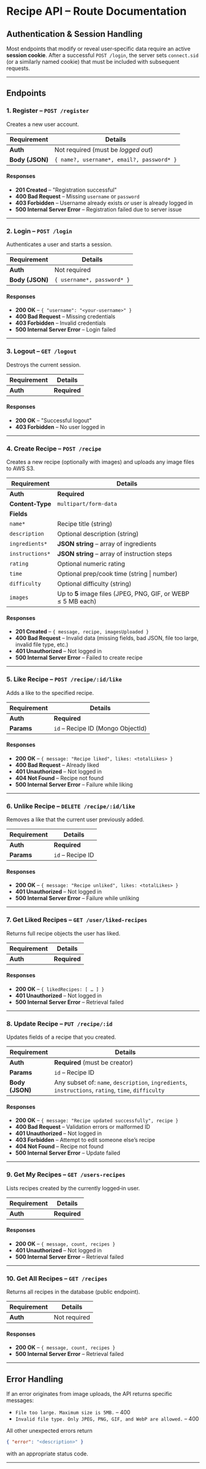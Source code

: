 # Recipe API – Route Documentation

## Authentication & Session Handling

Most endpoints that modify or reveal user‑specific data require an active **session cookie**. After a successful `POST /login`, the server sets `connect.sid` (or a similarly named cookie) that must be included with subsequent requests.

---

## Endpoints

### 1. **Register** – `POST /register`

Creates a new user account.

| Requirement     | Details                                   |
| --------------- | ----------------------------------------- |
| **Auth**        | Not required (must be *logged out*)       |
| **Body (JSON)** | `{ name?, username*, email?, password* }` |

#### Responses

* **201 Created** – "Registration successful"
* **400 Bad Request** – Missing `username` or `password`
* **403 Forbidden** – Username already exists *or* user is already logged in
* **500 Internal Server Error** – Registration failed due to server issue

---

### 2. **Login** – `POST /login`

Authenticates a user and starts a session.

| Requirement     | Details                    |
| --------------- | -------------------------- |
| **Auth**        | Not required               |
| **Body (JSON)** | `{ username*, password* }` |

#### Responses

* **200 OK** – `{ "username": "<your‑username>" }`
* **400 Bad Request** – Missing credentials
* **403 Forbidden** – Invalid credentials
* **500 Internal Server Error** – Login failed

---

### 3. **Logout** – `GET /logout`

Destroys the current session.

| Requirement | Details      |
| ----------- | ------------ |
| **Auth**    | **Required** |

#### Responses

* **200 OK** – "Successful logout"
* **403 Forbidden** – No user logged in

---

### 4. **Create Recipe** – `POST /recipe`

Creates a new recipe (optionally with images) and uploads any image files to AWS S3.

| Requirement      | Details                                                       |
| ---------------- | ------------------------------------------------------------- |
| **Auth**         | **Required**                                                  |
| **Content‑Type** | `multipart/form-data`                                         |
| **Fields**       |                                                               |
| `name*`          | Recipe title (string)                                         |
| `description`    | Optional description (string)                                 |
| `ingredients*`   | **JSON string** – array of ingredients                        |
| `instructions*`  | **JSON string** – array of instruction steps                  |
| `rating`         | Optional numeric rating                                       |
| `time`           | Optional prep/cook time (string \| number)                    |
| `difficulty`     | Optional difficulty (string)                                  |
| `images`         | Up to **5** image files (JPEG, PNG, GIF, or WEBP ≤ 5 MB each) |

#### Responses

* **201 Created** – `{ message, recipe, imagesUploaded }`
* **400 Bad Request** – Invalid data (missing fields, bad JSON, file too large, invalid file type, etc.)
* **401 Unauthorized** – Not logged in
* **500 Internal Server Error** – Failed to create recipe

---

### 5. **Like Recipe** – `POST /recipe/:id/like`

Adds a like to the specified recipe.

| Requirement | Details                           |
| ----------- | --------------------------------- |
| **Auth**    | **Required**                      |
| **Params**  | `id` – Recipe ID (Mongo ObjectId) |

#### Responses

* **200 OK** – `{ message: "Recipe liked", likes: <totalLikes> }`
* **400 Bad Request** – Already liked
* **401 Unauthorized** – Not logged in
* **404 Not Found** – Recipe not found
* **500 Internal Server Error** – Failure while liking

---

### 6. **Unlike Recipe** – `DELETE /recipe/:id/like`

Removes a like that the current user previously added.

| Requirement | Details          |
| ----------- | ---------------- |
| **Auth**    | **Required**     |
| **Params**  | `id` – Recipe ID |

#### Responses

* **200 OK** – `{ message: "Recipe unliked", likes: <totalLikes> }`
* **401 Unauthorized** – Not logged in
* **500 Internal Server Error** – Failure while unliking

---

### 7. **Get Liked Recipes** – `GET /user/liked-recipes`

Returns full recipe objects the user has liked.

| Requirement | Details      |
| ----------- | ------------ |
| **Auth**    | **Required** |

#### Responses

* **200 OK** – `{ likedRecipes: [ … ] }`
* **401 Unauthorized** – Not logged in
* **500 Internal Server Error** – Retrieval failed

---

### 8. **Update Recipe** – `PUT /recipe/:id`

Updates fields of a recipe that you created.

| Requirement     | Details                                                                                             |
| --------------- | --------------------------------------------------------------------------------------------------- |
| **Auth**        | **Required** (must be creator)                                                                      |
| **Params**      | `id` – Recipe ID                                                                                    |
| **Body (JSON)** | Any subset of: `name`, `description`, `ingredients`, `instructions`, `rating`, `time`, `difficulty` |

#### Responses

* **200 OK** – `{ message: "Recipe updated successfully", recipe }`
* **400 Bad Request** – Validation errors or malformed ID
* **401 Unauthorized** – Not logged in
* **403 Forbidden** – Attempt to edit someone else’s recipe
* **404 Not Found** – Recipe not found
* **500 Internal Server Error** – Update failed

---

### 9. **Get My Recipes** – `GET /users-recipes`

Lists recipes created by the currently logged‑in user.

| Requirement | Details      |
| ----------- | ------------ |
| **Auth**    | **Required** |

#### Responses

* **200 OK** – `{ message, count, recipes }`
* **401 Unauthorized** – Not logged in
* **500 Internal Server Error** – Retrieval failed

---

### 10. **Get All Recipes** – `GET /recipes`

Returns all recipes in the database (public endpoint).

| Requirement | Details      |
| ----------- | ------------ |
| **Auth**    | Not required |

#### Responses

* **200 OK** – `{ message, count, recipes }`
* **500 Internal Server Error** – Retrieval failed

---

## Error Handling

If an error originates from image uploads, the API returns specific messages:

* `File too large. Maximum size is 5MB.` – 400
* `Invalid file type. Only JPEG, PNG, GIF, and WebP are allowed.` – 400

All other unexpected errors return

```json
{ "error": "<description>" }
```

with an appropriate status code.

---

